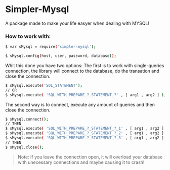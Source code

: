 # Simpler-Mysql

A package made to make your life easyer when dealing with MYSQL!

### How to work with:

```sh
$ var sMysql = require('simpler-mysql');

$ sMysql.config(host, user, password, database));
```

Whit this done you have two options:
The first is to work with single-queries connection, the library will connect to the database, do the transation and close the connection. 
```sh
$ sMysql.execute('SQL_STATEMENT');
// OR 
$ sMysql.execute( 'SQL_WITH_PREPARE_?_STATEMENT_?' , [ arg1 , arg2 ] );
```
The second way is to connect, execute any amount of queries and then close the connection.
```sh
$ sMysql.connect();
// THEN  
$ sMysql.execute( 'SQL_WITH_PREPARE_?_STATEMENT_?_1' , [ arg1 , arg2 ] );
$ sMysql.execute( 'SQL_WITH_PREPARE_?_STATEMENT_?_2' , [ arg1 , arg2 ] );
$ sMysql.execute( 'SQL_WITH_PREPARE_?_STATEMENT_?_3' , [ arg1 , arg2 ] );
// THEN
$ sMysql.close();
```
> Note: If you leave the connection open, it will overload your database with unecessary connections and maybe causing it to crash!
